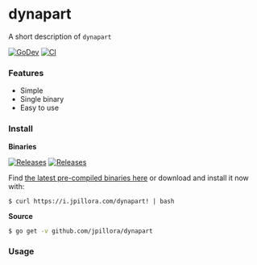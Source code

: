 # dynapart

A short description of `dynapart`

[![GoDev](https://img.shields.io/static/v1?label=godoc&message=reference&color=00add8)](https://pkg.go.dev/github.com/jpillora/dynapart)
[![CI](https://github.com/jpillora/dynapart/workflows/CI/badge.svg)](https://github.com/jpillora/dynapart/actions?workflow=CI)

### Features

* Simple
* Single binary
* Easy to use

### Install

**Binaries**

[![Releases](https://img.shields.io/github/release/jpillora/dynapart.svg)](https://github.com/jpillora/dynapart/releases)
[![Releases](https://img.shields.io/github/downloads/jpillora/dynapart/total.svg)](https://github.com/jpillora/dynapart/releases)

Find [the latest pre-compiled binaries here](https://github.com/jpillora/dynapart/releases/latest)  or download and install it now with:

```
$ curl https://i.jpillora.com/dynapart! | bash
```

**Source**

```sh
$ go get -v github.com/jpillora/dynapart
```

### Usage

```go

```
